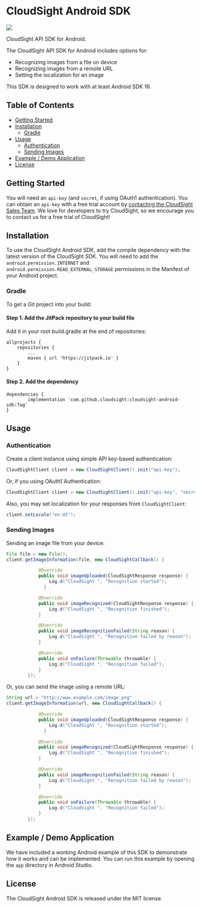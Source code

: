 # CloudSight Android SDK
[![](https://jitpack.io/v/cloudsight/cloudsight-android-sdk.svg)](https://jitpack.io/#cloudsight/cloudsight-android-sdk)

CloudSight API SDK for Android.

The CloudSight API SDK for Android includes options for:

 - Recognizing images from a file on device
 - Recognizing images from a remote URL
 - Setting the localization for an image

This SDK is designed to work with at least Android SDK 16.

## Table of Contents

  * [Getting Started](#getting-started)
  * [Installation](#installation)
    * [Gradle](#gradle)
  * [Usage](#usage)
    * [Authentication](#authentication)
    * [Sending Images](#sending-images)
  * [Example / Demo Application](#example---demo-application)
  * [License](#license)

## Getting Started

You will need an `api-key` (and `secret`, if using OAuth1 authentication). You can obtain an `api-key` with a free trial account by [contacting the CloudSight Sales Team](https://cloudsight.ai/contact). We love for developers to try CloudSight, so we encourage you to contact us for a free trial of CloudSight!

## Installation

To use the CloudSight Android SDK, add the compile dependency with the latest version of the CloudSight SDK.
You will need to add the `android.permission.INTERNET` and `android.permission.READ_EXTERNAL_STORAGE` permissions in the Manifest of your Android project.

### Gradle
To get a Git project into your build:

#### Step 1. Add the JitPack repository to your build file
Add it in your root build.gradle at the end of repositories:

	allprojects {
		repositories {
			...
			maven { url 'https://jitpack.io' }
		}
	}
#### Step 2. Add the dependency

	dependencies {
	        implementation 'com.github.cloudsight:cloudsight-android-sdk:Tag'
	}

## Usage

### Authentication
Create a client instance using simple API key-based authentication:

```java
CloudSightClient client = new CloudSightClient().init("api-key");

```

Or, if you using OAuth1 Authentication:

```java
CloudSightClient client = new CloudSightClient().init("api-key", "secret");
```

Also, you may set localization for your responses from `CloudSightClient`:

```java
client.setLocale("en-US");

```

### Sending Images

Sending an image file from your device:

```java
File file = new File();
client.getImageInformation(file, new CloudSightCallback() {

            @Override
            public void imageUploaded(CloudSightResponse response) {
          		Log.d("CloudSight ", "Recognition started");
        	  }

            @Override
            public void imageRecognized(CloudSightResponse response) {
          		Log.d("CloudSight ", "Recognition finished");
            }

            @Override
            public void imageRecognitionFailed(String reason) {
          		Log.d("CloudSight ", "Recognition failed by reason");
            }

            @Override
            public void onFailure(Throwable throwable) {
          		Log.d("CloudSight ", "Recognition failed");
            }
        });
```

Or, you can send the image using a remote URL:

```java
String url = "http://www.example.com/image.png"
client.getImageInformation(url, new CloudSightCallback() {

            @Override
            public void imageUploaded(CloudSightResponse response) {
          		Log.d("CloudSight ", "Recognition started");
        	  }

            @Override
            public void imageRecognized(CloudSightResponse response) {
          		Log.d("CloudSight ", "Recognition finished");
            }

            @Override
            public void imageRecognitionFailed(String reason) {
          		Log.d("CloudSight ", "Recognition failed by reason");
            }

            @Override
            public void onFailure(Throwable throwable) {
          		Log.d("CloudSight ", "Recognition failed");
            }
        });
```

## Example / Demo Application

We have included a working Android example of this SDK to demonstrate how it works and can be implemented. You can run this example by opening the `app` directory in Android Studio.

## License

The CloudSight Android SDK is released under the MIT license.
